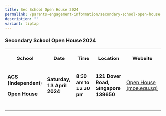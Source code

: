 ```yaml
---
title: Sec School Open House 2024
permalink: /parents-engagement-information/secondary-school-open-house-2024/
description: ""
variant: tiptap
---
```

<h3>Secondary School Open House 2024</h3>
<p></p>
<table>
<tbody>
<tr>
<th rowspan="1" colspan="1">
<p>School</p>
</th>
<th rowspan="1" colspan="1">
<p>Date</p>
</th>
<th rowspan="1" colspan="1">
<p>Time</p>
</th>
<th rowspan="1" colspan="1">
<p>Location</p>
</th>
<th rowspan="1" colspan="1">
<p>Website</p>
</th>
</tr>
<tr>
<td rowspan="1" colspan="1">
<p><strong>ACS (Independent)               </strong>
</p>
<p><strong>Open House             </strong>
</p>
</td>
<td rowspan="1" colspan="1">
<p><strong>Saturday, 13 April 2024</strong>
</p>
</td>
<td rowspan="1" colspan="1">
<p><strong>8:30 am to 12:30 pm</strong>
</p>
</td>
<td rowspan="1" colspan="1">
<p><strong>121 Dover Road, Singapore 139650</strong>
</p>
</td>
<td rowspan="1" colspan="1">
<p><a href="https://www.acsindep.moe.edu.sg/events/openhouse/" rel="noopener noreferrer nofollow" target="_blank">Open House (moe.edu.sg)</a>
</p>
</td>
</tr>
<tr>
<td rowspan="1" colspan="1">
<p></p>
</td>
<td rowspan="1" colspan="1">
<p></p>
</td>
<td rowspan="1" colspan="1">
<p></p>
</td>
<td rowspan="1" colspan="1">
<p></p>
</td>
<td rowspan="1" colspan="1">
<p></p>
</td>
</tr>
</tbody>
</table>
<p></p>